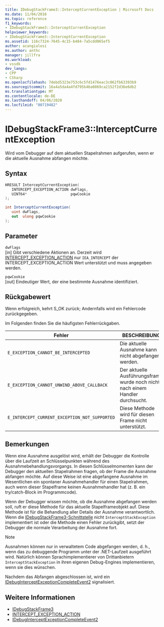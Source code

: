 ```yaml
---
title: IDebugStackFrame3::InterceptCurrentException | Microsoft Docs
ms.date: 11/04/2016
ms.topic: reference
f1_keywords:
- IDebugStackFrame3::InterceptCurrentException
helpviewer_keywords:
- IDebugStackFrame3::InterceptCurrentException
ms.assetid: 116c7324-7645-4c15-b484-7a5cdd065ef5
author: acangialosi
ms.author: anthc
manager: jillfra
ms.workload:
- vssdk
dev_langs:
- CPP
- CSharp
ms.openlocfilehash: 7debd5323e753c6c5fd1476eac3c062fb63393b9
ms.sourcegitcommit: 16a4a5da4a4fd795b46a0869ca2152f2d36e6db2
ms.translationtype: MT
ms.contentlocale: de-DE
ms.lasthandoff: 04/06/2020
ms.locfileid: "80719482"
---
```

# <a name="idebugstackframe3interceptcurrentexception"></a>IDebugStackFrame3::InterceptCurrentException
Wird vom Debugger auf dem aktuellen Stapelrahmen aufgerufen, wenn er die aktuelle Ausnahme abfangen möchte.

## <a name="syntax"></a>Syntax

```cpp
HRESULT InterceptCurrentException(
   INTERCEPT_EXCEPTION_ACTION dwFlags,
   UINT64*                    pqwCookie
);
```

```csharp
int InterceptCurrentException(
   uint dwFlags,
   out  ulong pqwCookie
);
```

## <a name="parameters"></a>Parameter
`dwFlags`\
[in] Gibt verschiedene Aktionen an. Derzeit wird [INTERCEPT_EXCEPTION_ACTION](../../../extensibility/debugger/reference/intercept-exception-action.md) nur `IEA_INTERCEPT` der INTERCEPT_EXCEPTION_ACTION Wert unterstützt und muss angegeben werden.

`pqwCookie`\
[out] Eindeutiger Wert, der eine bestimmte Ausnahme identifiziert.

## <a name="return-value"></a>Rückgabewert
 Wenn erfolgreich, kehrt S_OK zurück; Andernfalls wird ein Fehlercode zurückgegeben.

 Im Folgenden finden Sie die häufigsten Fehlerrückgaben.

|Fehler|BESCHREIBUNG|
|-----------|-----------------|
|`E_EXCEPTION_CANNOT_BE_INTERCEPTED`|Die aktuelle Ausnahme kann nicht abgefangen werden.|
|`E_EXCEPTION_CANNOT_UNWIND_ABOVE_CALLBACK`|Der aktuelle Ausführungsframe wurde noch nicht nach einem Handler durchsucht.|
|`E_INTERCEPT_CURRENT_EXCEPTION_NOT_SUPPORTED`|Diese Methode wird für diesen Frame nicht unterstützt.|

## <a name="remarks"></a>Bemerkungen
 Wenn eine Ausnahme ausgelöst wird, erhält der Debugger die Kontrolle über die Laufzeit an Schlüsselpunkten während des Ausnahmebehandlungsvorgangs. In diesen Schlüsselmomenten kann der Debugger den aktuellen Stapelrahmen fragen, ob der Frame die Ausnahme abfangen möchte. Auf diese Weise ist eine abgefangene Ausnahme im Wesentlichen ein spontaner Ausnahmehandler für einen Stapelrahmen, auch wenn dieser Stapelframe keinen Ausnahmehandler hat (z. B. ein try/catch-Block im Programmcode).

 Wenn der Debugger wissen möchte, ob die Ausnahme abgefangen werden soll, ruft er diese Methode für das aktuelle Stapelframeobjekt auf. Diese Methode ist für die Behandlung aller Details der Ausnahme verantwortlich. Wenn die [IDebugStackFrame3-Schnittstelle](../../../extensibility/debugger/reference/idebugstackframe3.md) nicht `InterceptStackException` implementiert ist oder die Methode einen Fehler zurückgibt, setzt der Debugger die normale Verarbeitung der Ausnahme fort.

> [!NOTE]
> Ausnahmen können nur in verwaltetem Code abgefangen werden, d. h., wenn das zu debuggende Programm unter der .NET-Laufzeit ausgeführt wird. Natürlich können Sprachimplementierer von Drittanbietern `InterceptStackException` in ihren eigenen Debug-Engines implementieren, wenn sie dies wünschen.

 Nachdem das Abfangen abgeschlossen ist, wird ein [IDebugInterceptExceptionCompleteEvent2](../../../extensibility/debugger/reference/idebuginterceptexceptioncompleteevent2.md) signalisiert.

## <a name="see-also"></a>Weitere Informationen
- [IDebugStackFrame3](../../../extensibility/debugger/reference/idebugstackframe3.md)
- [INTERCEPT_EXCEPTION_ACTION](../../../extensibility/debugger/reference/intercept-exception-action.md)
- [IDebugInterceptExceptionCompleteEvent2](../../../extensibility/debugger/reference/idebuginterceptexceptioncompleteevent2.md)
